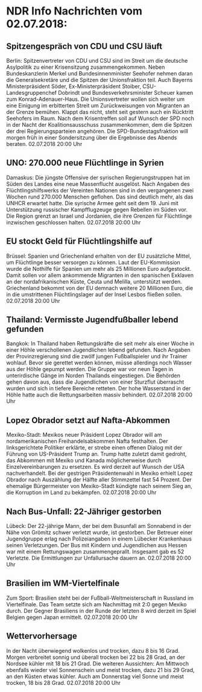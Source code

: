 # NDR Info Nachrichten vom 02.07.2018:


## Spitzengespräch von CDU und CSU läuft
Berlin: 		Spitzenvertreter von CDU und CSU sind im Streit um die deutsche Asylpolitik zu einer Krisensitzung zusammengekommen. Neben Bundeskanzlerin Merkel und Bundesinnenminister Seehofer nehmen daran die Generalsekretäre und die Spitzen der Unionsfraktion teil. Auch Bayerns Ministerpräsident Söder, Ex-Ministerpräsident Stoiber, CSU-Landesgruppenchef Dobrindt und Bundesverkehrsminister Scheuer kamen zum Konrad-Adenauer-Haus. Die Unionsvertreter wollen sich weiter um eine Einigung im erbitterten Streit um Zurückweisungen von Migranten an der Grenze bemühen. Klappt das nicht, steht seit gestern auch ein Rücktritt Seehofers im Raum. Nach dem Krisentreffen soll auf Wunsch der SPD noch in der Nacht der Koalitionsausschuss zusammenkommen, dem die Spitzen der drei Regierungsparteien angehören. Die SPD-Bundestagsfraktion will morgen früh in einer Sondersitzung über die Ergebnisse des Abends beraten. 02.07.2018 20:00 Uhr 

## UNO: 270.000 neue Flüchtlinge in Syrien
Damaskus: Die jüngste Offensive der syrischen Regierungstruppen hat im Süden des Landes eine neue Massenflucht ausgelöst. Nach Angaben des Flüchtlingshilfswerks der Vereinten Nationen sind in den vergangenen zwei Wochen rund 270.000 Menschen geflohen. Das sind deutlich mehr, als das UNHCR erwartet hatte. Die syrische Armee geht seit dem 19. Juni mit Unterstützung russischer Kampfflugzeuge gegen Rebellen im Süden vor. Die Region grenzt an Israel und Jordanien, die ihre Grenzen für Flüchtlinge inzwischen geschlossen halten. 02.07.2018 20:00 Uhr 

## EU stockt Geld für Flüchtlingshilfe auf
Brüssel: 	Spanien und Griechenland erhalten von der EU zusätzliche Mittel, um Flüchtlinge besser versorgen zu können. Laut der EU-Kommission wurde die Nothilfe für Spanien um mehr als 25 Millionen Euro aufgestockt. Damit sollen vor allem ankommende Migranten in den spanischen Exklaven an der nordafrikanischen Küste, Ceuta und Melilla, unterstützt werden. Griechenland bekommt von der EU demnach weitere 20 Millionen Euro, die in die umstrittenen Flüchtlingslager auf der Insel Lesbos fließen sollen. 02.07.2018 20:00 Uhr 

## Thailand: Vermisste Jugendfußballer lebend gefunden
Bangkok:	In Thailand haben Rettungskräfte die seit mehr als einer Woche in einer Höhle verschollenen Jugendlichen lebend gefunden. Nach Angaben der Provinzregierung sind die zwölf jungen Fußballspieler und ihr Trainer wohlauf. Bevor sie gerettet werden können, müsse allerdings noch Wasser aus der Höhle gepumpt werden. Die Gruppe war vor neun Tagen in unterirdische Gänge im Norden Thailands eingestiegen. Die Behörden gehen davon aus, dass die Jugendlichen von einer Sturzflut überrascht wurden und sich in tiefere Bereiche retteten. Der hohe Wasserstand in der Höhle hatte auch die Rettungsarbeiten massiv behindert. 02.07.2018 20:00 Uhr 

## Lopez Obrador setzt auf Nafta-Abkommen
Mexiko-Stadt:	Mexikos neuer Präsident Lopez Obrador will am nordamerikanischen Freihandelsabkommen Nafta festhalten. Der linksgerichtete Politiker erklärte, er strebe einen offenen Dialog mit der Führung von US-Präsident Trump an. Trump hatte zuletzt damit gedroht, das Abkommen mit Mexiko und Kanada möglicherweise durch Einzelvereinbarungen zu ersetzen. Es wird derzeit auf Wunsch der USA nachverhandelt. Bei der gestrigen Präsidentenwahl in Mexiko erhielt Lopez Obrador nach Auszählung der Hälfte aller Stimmzettel fast 54 Prozent. Der ehemalige Bürgermeister von Mexiko-Stadt kündigte nach seinem Sieg an, die Korruption im Land zu bekämpfen. 02.07.2018 20:00 Uhr 

## Nach Bus-Unfall: 22-Jähriger gestorben
Lübeck:	Der 22-jährige Mann, der bei dem Busunfall am Sonnabend in der Nähe von Grömitz schwer verletzt wurde, ist gestorben. Der Betreuer einer Jugendgruppe erlag nach Polizeiangaben in einem Lübecker Krankenhaus seinen Verletzungen. Der Bus mit Kindern und Jugendlichen aus Hessen war mit einem Rettungswagen zusammengeprallt. Insgesamt gab es 52 Verletzte. Die Ermittlungen zur Unfallursache dauern an. 02.07.2018 20:00 Uhr 

## Brasilien im WM-Viertelfinale
Zum Sport: Brasilien steht bei der Fußball-Weltmeisterschaft in Russland im Viertelfinale. Das Team setzte sich am Nachmittag mit 2:0 gegen Mexiko durch. Der Gegner Brasiliens in der Runde der letzten 8 wird derzeit im Spiel Belgien gegen Japan ermittelt. 02.07.2018 20:00 Uhr 

## Wettervorhersage
In der Nacht überwiegend wolkenlos und trocken, dazu 8 bis 16 Grad. Morgen verbreitet sonnig und überall trocken bei 22 bis 28 Grad, an der Nordsee kühler mit 18 bis 21 Grad. Die weiteren Aussichten:
Am Mittwoch ebenfalls wieder viel Sonnenschein und meist trocken, dazu 21 bis 29 Grad, an den Küsten etwas kühler. Auch am Donnerstag viel Sonne und meist trocken, 18 bis 28 Grad. 02.07.2018 20:00 Uhr 
